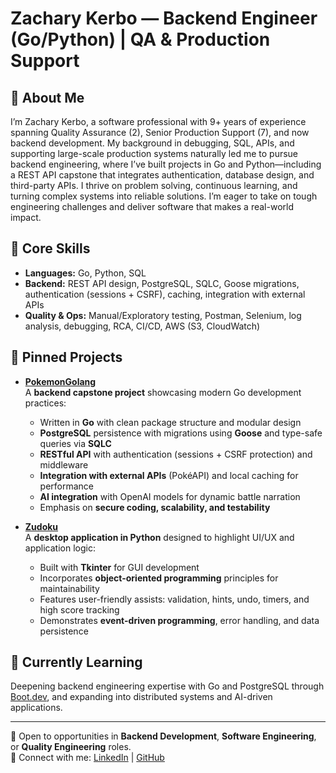 # Zachary Kerbo — Backend Engineer (Go/Python) | QA & Production Support

## 👋 About Me
I’m Zachary Kerbo, a software professional with 9+ years of experience spanning Quality Assurance (2), Senior Production Support (7), and now backend development. My background in debugging, SQL, APIs, and supporting large-scale production systems naturally led me to pursue backend engineering, where I’ve built projects in Go and Python—including a REST API capstone that integrates authentication, database design, and third-party APIs. I thrive on problem solving, continuous learning, and turning complex systems into reliable solutions. I’m eager to take on tough engineering challenges and deliver software that makes a real-world impact.

## 🧰 Core Skills
- **Languages:** Go, Python, SQL  
- **Backend:** REST API design, PostgreSQL, SQLC, Goose migrations, authentication (sessions + CSRF), caching, integration with external APIs  
- **Quality & Ops:** Manual/Exploratory testing, Postman, Selenium, log analysis, debugging, RCA, CI/CD, AWS (S3, CloudWatch)  

## 📌 Pinned Projects

- **[PokemonGolang](https://github.com/JadedPigeon/PokemonGolang)**  
  A **backend capstone project** showcasing modern Go development practices:  
  - Written in **Go** with clean package structure and modular design  
  - **PostgreSQL** persistence with migrations using **Goose** and type-safe queries via **SQLC**  
  - **RESTful API** with authentication (sessions + CSRF protection) and middleware  
  - **Integration with external APIs** (PokéAPI) and local caching for performance  
  - **AI integration** with OpenAI models for dynamic battle narration  
  - Emphasis on **secure coding, scalability, and testability**  

- **[Zudoku](https://github.com/JadedPigeon/Zudoku)**  
  A **desktop application in Python** designed to highlight UI/UX and application logic:  
  - Built with **Tkinter** for GUI development  
  - Incorporates **object-oriented programming** principles for maintainability  
  - Features user-friendly assists: validation, hints, undo, timers, and high score tracking  
  - Demonstrates **event-driven programming**, error handling, and data persistence  

## 🌱 Currently Learning
Deepening backend engineering expertise with Go and PostgreSQL through [Boot.dev](https://www.boot.dev/u/ZacharyKerbo), and expanding into distributed systems and AI-driven applications.

---
📌 Open to opportunities in **Backend Development**, **Software Engineering**, or **Quality Engineering** roles.  
🔗 Connect with me: [LinkedIn](https://www.linkedin.com/in/zachary-kerbo-646896125/) | [GitHub](https://github.com/JadedPigeon)
